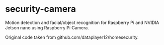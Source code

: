 # security-camera
Motion detection and facial/object recognition for Raspberry Pi and NVIDIA Jetson nano using Raspberry Pi Camera.

Original code taken from github.com/dataplayer12/homesecurity. 
